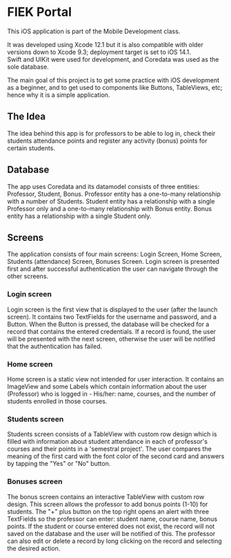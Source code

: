 # FIEK Portal

This iOS application is part of the Mobile Development class.
 
It was developed using Xcode 12.1 but it is also compatible with older versions down to Xcode 9.3; deployment target is set to iOS 14.1.  
Swift and UIKit were used for development, and Coredata was used as the sole database.

The main goal of this project is to get some practice with iOS development as a beginner, and to get used to components like Buttons, TableViews, etc; hence why it is a simple application. 

## The Idea

The idea behind this app is for professors to be able to log in, check their students attendance points and register any activity (bonus) points for certain students.

## Database

The app uses Coredata and its datamodel consists of three entities: Professor, Student, Bonus. 
Professor entity has a one-to-many relationship with a number of Students.
Student entity has a relationship with a single Professor only and a one-to-many relationship with Bonus entity. 
Bonus entity has a relationship with a single Student only.


## Screens

The application consists of four main screens: Login Screen, Home Screen, Students (attendance) Screen, Bonuses Screen.
Login screen is presented first and after successful authentication the user can navigate through the other screens.


### Login screen

Login screen is the first view that is displayed to the user (after the launch screen). It contains two TextFields for the username and password, and a Button. 
When the Button is pressed, the database will be checked for a record that contains the entered credentials. If a record is found, the user will be presented with the next screen, otherwise the user will be notified that the authentication has failed.

### Home screen

Home screen is a static view not intended for user interaction. It contains an ImageView and some Labels which contain information about the user (Professor) who is logged in - His/her: name, courses, and the number of students enrolled in those courses.


### Students screen

Students screen consists of a TableView with custom row design which is filled with information about student attendance in each of professor's courses and their points in a 'semestral project'.
The user compares the meaning of the first card with the font color of the second card and answers by tapping the "Yes" or "No" button.


### Bonuses screen

The bonus screen contains an interactive TableView with custom row design. This screen allows the professor to add bonus points (1-10) for students.
The "+" plus button on the top right opens an alert with three TextFields so the professor can enter: student name, course name, bonus points. If the student or course entered does not exist, the record will not saved on the database and the user will be notified of this.
The professor can also edit or delete a record by long clicking on the record and selecting the desired action. 
